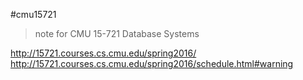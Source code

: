 #cmu15721
> note for CMU 15-721 Database Systems

http://15721.courses.cs.cmu.edu/spring2016/
http://15721.courses.cs.cmu.edu/spring2016/schedule.html#warning

